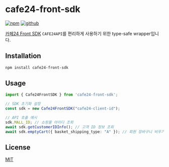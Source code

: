 # cafe24-front-sdk

[![npm](https://img.shields.io/badge/npm-CB3837?style=for-the-badge&logo=npm&logoColor=white)](https://www.npmjs.com/package/cafe24-front-sdk)
[![github](https://img.shields.io/badge/GitHub-100000?style=for-the-badge&logo=github&logoColor=white)](https://github.com/01Joseph-Hwang10/cafe24.js/tree/master/packages/cafe24-front-sdk)

[카페24 Front SDK](https://developers.cafe24.com/app/front/common/frontsdk) `CAFE24API`를 편리하게 사용하기 위한 type-safe wrapper입니다.

## Installation

```bash
npm install cafe24-front-sdk
```

## Usage

```typescript
import { Cafe24FrontSDK } from 'cafe24-front-sdk';

// SDK 초기화 설정
const sdk = new Cafe24FrontSDK("cafe24-client-id");

// API 호출 예시
sdk.MALL_ID; // 쇼핑몰 아이디 조회
await sdk.getCustomerIDInfo(); // 고객 ID 정보 조회
await sdk.emptyCart({ basket_shipping_type: "A" }); // 회원 장바구니 비우기
```

## License

[MIT](./LICENSE)


